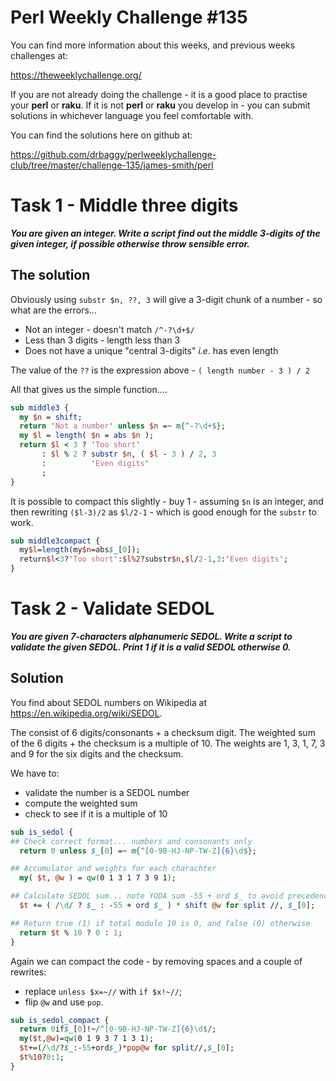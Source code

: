 # Perl Weekly Challenge #135

You can find more information about this weeks, and previous weeks challenges at:

  https://theweeklychallenge.org/

If you are not already doing the challenge - it is a good place to practise your
**perl** or **raku**. If it is not **perl** or **raku** you develop in - you can
submit solutions in whichever language you feel comfortable with.

You can find the solutions here on github at:

https://github.com/drbaggy/perlweeklychallenge-club/tree/master/challenge-135/james-smith/perl

# Task 1 -  Middle three digits

***You are given an integer. Write a script find out the middle 3-digits of the given integer, if possible otherwise throw sensible error.***

## The solution

Obviously using `substr $n, ??, 3` will give a 3-digit chunk of a number - so what are the errors...

 * Not an integer - doesn't match `/^-?\d+$/`
 * Less than 3 digits - length less than 3
 * Does not have a unique "central 3-digits" *i.e.* has even length

The value of the `??` is the expression above - `( length number - 3 ) / 2`

All that gives us the simple function....

```perl
sub middle3 {
  my $n = shift;
  return 'Not a number' unless $n =~ m{^-?\d+$};
  my $l = length( $n = abs $n );
  return $l < 3 ? 'Too short'
       : $l % 2 ? substr $n, ( $l - 3 ) / 2, 3
       :          'Even digits'
       ;
}
```

It is possible to compact this slightly - buy 1 - assuming `$n` is an integer, and then rewriting `($l-3)/2` as `$l/2-1` - which is good enough for the `substr` to work.

```perl
sub middle3compact {
  my$l=length(my$n=abs$_[0]);
  return$l<3?'Too short':$l%2?substr$n,$l/2-1,3:'Even digits';
}
```

# Task 2 - Validate SEDOL

***You are given 7-characters alphanumeric SEDOL. Write a script to validate the given SEDOL. Print 1 if it is a valid SEDOL otherwise 0.***

## Solution

You find about SEDOL numbers on Wikipedia at https://en.wikipedia.org/wiki/SEDOL.

The consist of 6 digits/consonants + a checksum digit. The weighted sum of the 6 digits + the checksum is a multiple of 10.
The weights are 1, 3, 1, 7, 3 and 9 for the six digits and the checksum.

We have to:
 * validate the number is a SEDOL number
 * compute the weighted sum
 * check to see if it is a multiple of 10

```perl
sub is_sedol {
## Check correct format... numbers and consonants only
  return 0 unless $_[0] =~ m{^[0-9B-HJ-NP-TW-Z]{6}\d$};

## Accumulator and weights for each charachter
  my( $t, @w ) = qw(0 1 3 1 7 3 9 1);

## Calculate SEDOL sum... note YODA sum -55 + ord $_ to avoid precedence issue
  $t += ( /\d/ ? $_ : -55 + ord $_ ) * shift @w for split //, $_[0];

## Return true (1) if total modulo 10 is 0, and false (0) otherwise
  return $t % 10 ? 0 : 1;
}
```
Again we can compact the code - by removing spaces and a couple of rewrites:

 * replace `unless $x=~//` with `if $x!~//`;
 * flip `@w` and use `pop`.
 
```perl
sub is_sedol_compact {
  return 0if$_[0]!~/^[0-9B-HJ-NP-TW-Z]{6}\d$/;
  my($t,@w)=qw(0 1 9 3 7 1 3 1);
  $t+=(/\d/?$_:-55+ord$_)*pop@w for split//,$_[0];
  $t%10?0:1;
}
```
